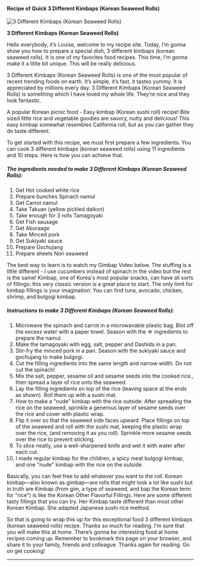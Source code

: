             

#### Recipe of Quick 3 Different Kimbaps (Korean Seaweed Rolls)

![3 Different Kimbaps (Korean Seaweed Rolls)](https://img-global.cpcdn.com/recipes/5245313641086976/751x532cq70/3-different-kimbaps-korean-seaweed-rolls-recipe-main-photo.jpg)

**3 Different Kimbaps (Korean Seaweed Rolls)**

Hello everybody, it’s Louise, welcome to my recipe site. Today, I’m gonna show you how to prepare a special dish, 3 different kimbaps (korean seaweed rolls). It is one of my favorites food recipes. This time, I’m gonna make it a little bit unique. This will be really delicious.

3 Different Kimbaps (Korean Seaweed Rolls) is one of the most popular of recent trending foods on earth. It’s simple, it’s fast, it tastes yummy. It is appreciated by millions every day. 3 Different Kimbaps (Korean Seaweed Rolls) is something which I have loved my whole life. They’re nice and they look fantastic.

A popular Korean picnic food - Easy kimbap (Korean sushi roll) recipe! Bite sized little rice and vegetable goodies are savory, nutty and delicious! This easy kimbap somewhat resembles California roll, but as you can gather they do taste different.

To get started with this recipe, we must first prepare a few ingredients. You can cook 3 different kimbaps (korean seaweed rolls) using 11 ingredients and 10 steps. Here is how you can achieve that.

##### The ingredients needed to make 3 Different Kimbaps (Korean Seaweed Rolls):

1.  Get Hot cooked white rice
2.  Prepare bunches Spinach namul
3.  Get Carrot namul
4.  Take Takuan (yellow pickled daikon)
5.  Take enough for 3 rolls Tamagoyaki
6.  Get Fish sausage
7.  Get Aburaage
8.  Take Minced pork
9.  Get Sukiyaki sauce
10.  Prepare Gochujang
11.  Prepare sheets Nori seaweed

The best way to learn is to watch my Gimbap Video below. The stuffing is a little different - I use cucumbers instead of spinach in the video but the rest is the same! Kimbap, one of Korea's most popular snacks, can have all sorts of fillings; this very classic version is a great place to start. The only limit for kimbap fillings is your imagination: You can find tuna, avocado, chicken, shrimp, and bulgogi kimbap.

##### Instructions to make 3 Different Kimbaps (Korean Seaweed Rolls):

1.  Microwave the spinach and carrot in a microwavable plastic bag. Blot off the excess water with a paper towel. Season with the ☆ ingredients to prepare the namul.
2.  Make the tamagoyaki with egg, salt, pepper and Dashida in a pan.
3.  Stir-fry the minced pork in a pan. Season with the sukiyaki sauce and gochujang to make bulgogi.
4.  Cut the filling ingredients into the same length and narrow width. Do not cut the spinach!
5.  Mix the salt, pepper, sesame oil and sesame seeds into the cooked rice., then spread a layer of rice onto the seaweed.
6.  Lay the filling ingredients on top of the rice (leaving space at the ends as shown). Roll them up with a sushi mat.
7.  How to make a "nude" kimbap with the rice outside: After spreading the rice on the seaweed, sprinkle a generous layer of sesame seeds over the rice and cover with plastic wrap.
8.  Flip it over so that the seaweed side faces upward. Place fillings on top of the seaweed and roll with the sushi mat, keeping the plastic wrap over the rice, (and removing it as you roll). Sprinkle more sesame seeds over the rice to prevent sticking.
9.  To slice neatly, use a well-sharpened knife and wet it with water after each cut.
10.  I made regular kimbap for the children, a spicy meat bulgogi kimbap, and one "nude" kimbap with the rice on the outside.

Basically, you can feel free to add whatever you want to the roll. Korean kimbap—also known as gimbap—are rolls that might look a lot like sushi but in truth are Kimbap (from gim, a type of seaweed, and bap the Korean term for "rice") is like the Korean Other Flavorful Fillings. Here are some different tasty fillings that you can try. Her Kimbap taste different than most other Korean Kimbap. She adapted Japanese sushi rice method.

So that is going to wrap this up for this exceptional food 3 different kimbaps (korean seaweed rolls) recipe. Thanks so much for reading. I’m sure that you will make this at home. There’s gonna be interesting food at home recipes coming up. Remember to bookmark this page on your browser, and share it to your family, friends and colleague. Thanks again for reading. Go on get cooking!

* * *